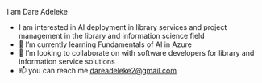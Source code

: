 I am Dare Adeleke
- I am interested in AI deployment in library services and project management in the library and information science field
- 🌱 I’m currently learning Fundamentals of AI in Azure
- 💞️ I’m looking to collaborate on with software developers for library and information service solutions
- 📫 you can reach me dareadeleke2@gmail.com

<!---
dareadeleke2/dareadeleke2 is a ✨ special ✨ repository because its `README.md` (this file) appears on your GitHub profile.
You can click the Preview link to take a look at your changes.
--->
